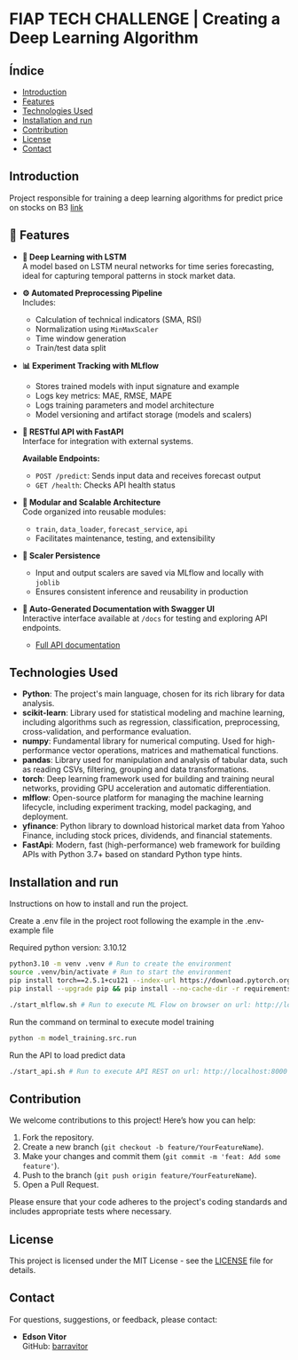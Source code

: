 # FIAP TECH CHALLENGE | Creating a Deep Learning Algorithm

## Índice

- [Introduction](#introduction)
- [Features](#features)
- [Technologies Used](#technologies-used)
- [Installation and run](#installation-and-run)
- [Contribution](#contribution)
- [License](#license)
- [Contact](#contact)

## Introduction

Project responsible for training a deep learning algorithms for predict price on stocks on B3 [link](https://www.b3.com.br)

## 🚀 Features

- **🔁 Deep Learning with LSTM**  
  A model based on LSTM neural networks for time series forecasting, ideal for capturing temporal patterns in stock market data.

- **⚙️ Automated Preprocessing Pipeline**  
  Includes:
  - Calculation of technical indicators (SMA, RSI)
  - Normalization using `MinMaxScaler`
  - Time window generation
  - Train/test data split

- **📊 Experiment Tracking with MLflow**  
  - Stores trained models with input signature and example
  - Logs key metrics: MAE, RMSE, MAPE
  - Logs training parameters and model architecture
  - Model versioning and artifact storage (models and scalers)

- **🧪 RESTful API with FastAPI**  
  Interface for integration with external systems.

  **Available Endpoints:**
  - `POST /predict`: Sends input data and receives forecast output
  - `GET /health`: Checks API health status

- **🧱 Modular and Scalable Architecture**  
  Code organized into reusable modules:
  - `train`, `data_loader`, `forecast_service`, `api`
  - Facilitates maintenance, testing, and extensibility

- **💾 Scaler Persistence**  
  - Input and output scalers are saved via MLflow and locally with `joblib`
  - Ensures consistent inference and reusability in production

- **📘 Auto-Generated Documentation with Swagger UI**  
  Interactive interface available at `/docs` for testing and exploring API endpoints.

  - [Full API documentation](https://fiap-ml-tech-challenge-stage-4-production.up.railway.app/docs)

## Technologies Used

- **Python**: The project's main language, chosen for its rich library for data analysis.
- **scikit-learn**: Library used for statistical modeling and machine learning, including algorithms such as regression, classification, preprocessing, cross-validation, and performance evaluation.
- **numpy**: Fundamental library for numerical computing. Used for high-performance vector operations, matrices and mathematical functions.
- **pandas**: Library used for manipulation and analysis of tabular data, such as reading CSVs, filtering, grouping and data transformations.
- **torch**: Deep learning framework used for building and training neural networks, providing GPU acceleration and automatic differentiation.
- **mlflow**: Open-source platform for managing the machine learning lifecycle, including experiment tracking, model packaging, and deployment.
- **yfinance**: Python library to download historical market data from Yahoo Finance, including stock prices, dividends, and financial statements.
- **FastApi**: Modern, fast (high-performance) web framework for building APIs with Python 3.7+ based on standard Python type hints.

## Installation and run

Instructions on how to install and run the project.

Create a .env file in the project root following the example in the .env-example file

Required python version: 3.10.12

```bash
python3.10 -m venv .venv # Run to create the environment
source .venv/bin/activate # Run to start the environment
pip install torch==2.5.1+cu121 --index-url https://download.pytorch.org/whl/cu121 # Run to install PyTorch
pip install --upgrade pip && pip install --no-cache-dir -r requirements.txt # Run to install the necessary packages
```

```bash
./start_mlflow.sh # Run to execute ML Flow on browser on url: http://localhost:5000
```

Run the command on terminal to execute model training
```bash
python -m model_training.src.run
```

Run the API to load predict data
```bash
./start_api.sh # Run to execute API REST on url: http://localhost:8000
```

## Contribution

We welcome contributions to this project! Here’s how you can help:

1. Fork the repository.
2. Create a new branch (`git checkout -b feature/YourFeatureName`).
3. Make your changes and commit them (`git commit -m 'feat: Add some feature'`).
4. Push to the branch (`git push origin feature/YourFeatureName`).
5. Open a Pull Request.

Please ensure that your code adheres to the project's coding standards and includes appropriate tests where necessary.

## License

This project is licensed under the MIT License - see the [LICENSE](LICENSE.txt) file for details.

## Contact

For questions, suggestions, or feedback, please contact:

* **Edson Vitor**  
  GitHub: [barravitor](https://github.com/barravitor)